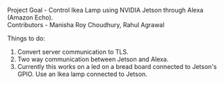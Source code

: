 Project Goal - Control Ikea Lamp using NVIDIA Jetson through Alexa (Amazon Echo). <br>
Contributors - Manisha Roy Choudhury, Rahul Agrawal <br>

Things to do: <br>
1. Convert server communication to TLS. <br>
2. Two way communication between Jetson and Alexa. <br>
3. Currently this works on a led on a bread board connected to Jetson's GPIO. Use an Ikea lamp connected to Jetson. <br>
